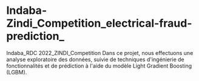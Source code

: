 # Indaba-Zindi_Competition_electrical-fraud-prediction_
Indaba_RDC 2022_ZINDI_Competition
Dans ce projet, nous effectuons une analyse exploratoire des données, suivie de techniques d'ingénierie de fonctionnalités et de prédiction à l'aide du modèle Light Gradient Boosting (LGBM).
